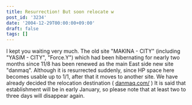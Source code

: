 ```yaml
---
title: Resurrection! But soon relocate w
post_id: '3234'
date: '2004-12-29T00:00:00+09:00'
draft: false
tags: []
---
```


I kept you waiting very much. The old site "MAKINA - CITY" (including "YASiM - CITY", "Force.Y") which had been hibernating for nearly two months since 11/8 has been renewed as the main East side new site "danmaq". Although it is resurrected suddenly, since HP space here becomes usable up to 1/1, after that it moves to another site. We have already decided the relocation destination ( [danmaq.com/](/) ) It is said that establishment will be in early January, so please note that at least two to three days will disappear again.